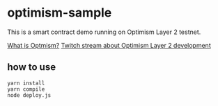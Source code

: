 # optimism-sample

This is a smart contract demo running on Optimism Layer 2 testnet.

[What is Optmism?](https://optimism.io/)
[Twitch stream about Optimism Layer 2 development](https://www.twitch.tv/videos/863816992)


## how to use

```
yarn install
yarn compile
node deploy.js
```
